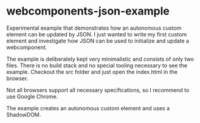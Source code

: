 # webcomponents-json-example
Experimental example that demonstrates how an autonomous custom element can be updated by JSON. I just wanted to write my first custom element and investigate how JSON can be used to initialize and update a webcomponent.

The example is deliberately kept very minimalistic and consists of only two files. There is no build stack and no special tooling necessary to see the example. Checkout the src folder and just open the index.html in the browser. 

Not all browsers support all necessary specifications, so I recommend to use Google Chrome.

The example creates an autonomous custom element and uses a ShadowDOM.
